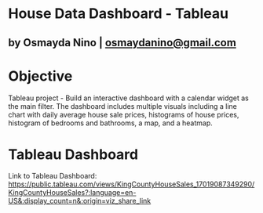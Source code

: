 # House Data Dashboard - Tableau
## by Osmayda Nino | osmaydanino@gmail.com

# Objective
Tableau project - Build an interactive dashboard with a calendar widget as the main filter. The dashboard includes multiple visuals including a line chart with daily average house sale prices, histograms of house prices, histogram of bedrooms and bathrooms, a map, and a heatmap.

# Tableau Dashboard

Link to Tableau Dashboard:
https://public.tableau.com/views/KingCountyHouseSales_17019087349290/KingCountyHouseSales?:language=en-US&:display_count=n&:origin=viz_share_link
